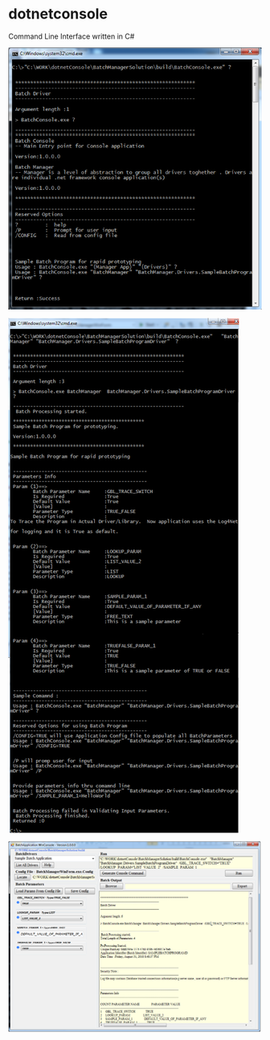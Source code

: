 # dotnetconsole

Command Line Interface written in C#

![alt text](https://github.com/dekajp/dotnetconsole/blob/master/Content/console1.png)

![alt text](https://github.com/dekajp/dotnetconsole/blob/master/Content/console2.png)

![alt text](https://github.com/dekajp/dotnetconsole/blob/master/Content/console3.png)
